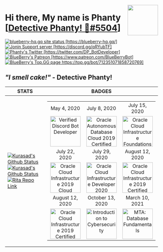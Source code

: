 <p>
    <!-- My PFP -->
    <img src="![image](https://user-images.githubusercontent.com/68525534/118134478-a40e3800-b40a-11eb-91a3-a15d24787c76.png)" align="right" width="100" height="100" />
    <!-- My Name -->
    <h1>Hi there, My name is Phanty 
        <!-- My Discord Tag -->
        [<a href="https://blueberry-hq.gq/">Detective Phanty! 🍧#5504</a>]
    </h1>    
    <!-- My Site -->
    <a href="https://app.netlify.com/sites/blueberry-hq/deploys">
        <img src="https://api.netlify.com/api/v1/badges/f378c5f3-9bd7-43b8-b83d-ddc3ffb0d809/deploy-status" alt="blueberry-hq.gq site status [https://blueberry-hq.gq/]" />
    </a>
    <!-- My Server -->
    <a href="https://discord.gg/qRYubTF">
        <img src="https://discordapp.com/api/guilds/666312150775758853/widget.png" alt="Jonin Support server [https://discord.gg/qRYubTF]" />
    </a>
    <!-- My Twitter -->
    <a href="https://twitter.com/DP_BotDeveloper">
        <img src="https://img.shields.io/twitter/follow/DP_BotDeveloper?style=flat-square" alt="Phanty's Twitter [https://twitter.com/DP_BotDeveloper]" />
    </a>
    <!-- My Patreon -->
    <a href="https://www.patreon.com/BlueBerryBot">
        <img src="https://img.shields.io/badge/Donate-Patreon-%23F96854" alt="BlueBerry's Patreon [https://www.patreon.com/BlueBerryBot]" />
    </a>
    <!-- My Bot Page -->
    <a href="https://top.gg/bot/712351071858720769">
        <img src="https://top.gg/api/widget/owner/662517805983334416.svg" alt="BlueBerry's Top.GG page https://top.gg/bot/712351071858720769]" />
    </a>
    <!-- My Quote -->
    <h2><b><i> "I smell cake!" </i> - Detective Phanty! </b></h2>
</p>

<!-- My Stats / Badges -->

| STATS | BADGES |
|-------|--------|
| <a href="https://kura.gq"><img src="https://github-readme-stats.vercel.app/api?username=DPulavarthy&count_private=true&show_icons=true&title_color=FFFFFF&icon_color=E18499&text_color=9f9f9f&bg_color=0D1117" alt="Kurasad's Github Status" /></a><a href="https://kura.gq"><img src="https://github-readme-stats.vercel.app/api/top-langs/?username=DPulavarthy&count_private=true&show_icons=true&title_color=FFFFFF&icon_color=E18499&text_color=9f9f9f&bg_color=0D1117" alt="Kurasad's Github Status" /></a><a href="https://kura.gq"><img src="https://github-readme-stats.vercel.app/api/pin?username=DPulavarthy&repo=rita&title_color=fff&icon_color=f9f9f9&text_color=9f9f9f&bg_color=0D1117" alt="Rita Repo Link" /></a> | <table><tr><td align='center'>May 4, 2020</td><td align='center'>July 8, 2020</td><td align='center'>July 15, 2020</td></tr><tr><td align='center'><img src="https://hacking-with-ht.ml/kuragq/badges/vbd.png" title="Verified Discord Bot Developer" width="100px"/></td><td align='center'><img src="https://hacking-with-ht.ml/kuragq/badges/ocs.png" title="Oracle Autonomous Database Cloud 2019 Certified Specialist" width="100px"/></td><td align='center'><img src="https://hacking-with-ht.ml/kuragq/badges/fca.png" title="Oracle Cloud Infrastructure Foundations 2020 Certified Associate" width="100px"/></tr><tr><td align='center'>July 22, 2020</td><td align='center'>July 29, 2020</td><td align='center'>August 12, 2020</td></tr><tr><td align='center'><img src="https://hacking-with-ht.ml/kuragq/badges/coca.png" title="Oracle Cloud Infrastructure 2019 Cloud Operations Certified Associate" width="100px"/></td><td align='center'><img src="https://hacking-with-ht.ml/kuragq/badges/dca.png" title="Oracle Cloud Infrastructure Developer 2020 Certified Associate" width="100px"/></td><td align='center'><img src="https://hacking-with-ht.ml/kuragq/badges/caa.png" title="Oracle Cloud Infrastructure 2019 Certified Architect Associate" width="100px"/></td></tr><tr><td align='center'>August 12, 2020</td><td align='center'>October 13, 2020</td><td align='center'>March 10, 2021</td></tr><tr><td align='center'><img src="https://hacking-with-ht.ml/kuragq/badges/cap.png" title="Oracle Cloud Infrastructure 2019 Certified Architect Professional" width="100px"/></td><td align='center'><img src="https://hacking-with-ht.ml/kuragq/badges/itc.png" title="Introduction to Cybersecurity" width="100px"/></td><td align='center'><img src="https://hacking-with-ht.ml/kuragq/badges/mdf.png" title="MTA: Database Fundamentals" width="100px"/></td></tr></table>

<!--
 === STATS RAW ===
<a href="https://kura.gq">
    <img src="https://github-readme-stats.vercel.app/api?username=DPulavarthy&count_private=true&show_icons=true&title_color=FFFFFF&icon_color=E18499&text_color=9f9f9f&bg_color=0D1117" alt="Kurasad's Github Status" />
</a>
<a href="https://kura.gq">
    <img src="https://github-readme-stats.vercel.app/api/top-langs/?username=DPulavarthy&count_private=true&show_icons=true&title_color=FFFFFF&icon_color=E18499&text_color=9f9f9f&bg_color=0D1117" alt="Kurasad's Github Status" />
</a>  
<a href="https://kura.gq">
    <img src="https://github-readme-stats.vercel.app/api/pin?username=DPulavarthy&repo=rita&title_color=fff&icon_color=f9f9f9&text_color=9f9f9f&bg_color=0D1117" alt="Rita Repo Link" />
</a>
-->

<!--
=== BADGES RAW ===
<table>
   <tr>
      <td align='center'>May 4, 2020</td>
      <td align='center'>July 8, 2020</td>
      <td align='center'>July 15, 2020</td>
   </tr>
   <tr>
      <td align='center'><img src="https://hacking-with-ht.ml/kuragq/badges/vbd.png" title="Verified Discord Bot Developer" width="100px"/></td>
      <td align='center'><img src="https://hacking-with-ht.ml/kuragq/badges/ocs.png" title="Oracle Autonomous Database Cloud 2019 Certified Specialist" width="100px"/></td>
      <td align='center'><img src="https://hacking-with-ht.ml/kuragq/badges/fca.png" title="Oracle Cloud Infrastructure Foundations 2020 Certified Associate" width="100px"/>
   </tr>
   <tr>
      <td align='center'>July 22, 2020</td>
      <td align='center'>July 29, 2020</td>
      <td align='center'>August 12, 2020</td>
   </tr>
   <tr>
      <td align='center'><img src="https://hacking-with-ht.ml/kuragq/badges/coca.png" title="Oracle Cloud Infrastructure 2019 Cloud Operations Certified Associate" width="100px"/></td>
      <td align='center'><img src="https://hacking-with-ht.ml/kuragq/badges/dca.png" title="Oracle Cloud Infrastructure Developer 2020 Certified Associate" width="100px"/></td>
      <td align='center'><img src="https://hacking-with-ht.ml/kuragq/badges/caa.png" title="Oracle Cloud Infrastructure 2019 Certified Architect Associate" width="100px"/></td>
   </tr>
   <tr>
      <td align='center'>August 12, 2020</td>
      <td align='center'>October 13, 2020</td>
      <td align='center'>March 10, 2021</td>
   </tr>
   <tr>
      <td align='center'><img src="https://hacking-with-ht.ml/kuragq/badges/cap.png" title="Oracle Cloud Infrastructure 2019 Certified Architect Professional" width="100px"/></td>
      <td align='center'><img src="https://hacking-with-ht.ml/kuragq/badges/itc.png" title="Introduction to Cybersecurity" width="100px"/></td>
      <td align='center'><img src="https://hacking-with-ht.ml/kuragq/badges/mdf.png" title="MTA: Database Fundamentals" width="100px"/></td>
   </tr>
</table>
-->
